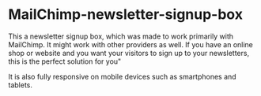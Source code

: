 # MailChimp-newsletter-signup-box
This a newsletter signup box, which was made to work primarily with MailChimp. It might work with other providers as well. If you have an online shop or website and you want your visitors to sign up to your newsletters, this is the perfect solution for you"

It is also fully responsive on mobile devices such as smartphones and tablets.
